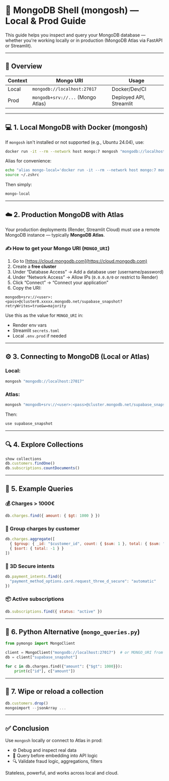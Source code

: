 # 🧪 MongoDB Shell (mongosh) — Local & Prod Guide

This guide helps you inspect and query your MongoDB database — whether you're working locally or in production (MongoDB Atlas via FastAPI or Streamlit).

---

## 📍 Overview

| Context | Mongo URI                         | Usage                   |
| ------- | --------------------------------- | ----------------------- |
| Local   | `mongodb://localhost:27017`       | Docker/Dev/CI           |
| Prod    | `mongodb+srv://...` (Mongo Atlas) | Deployed API, Streamlit |

---

## 💻 1. Local MongoDB with Docker (mongosh)

If `mongosh` isn't installed or not supported (e.g., Ubuntu 24.04), use:

```bash
docker run -it --rm --network host mongo:7 mongosh "mongodb://localhost:27017"
```

Alias for convenience:

```bash
echo "alias mongo-local='docker run -it --rm --network host mongo:7 mongosh \"mongodb://localhost:27017\"'" >> ~/.zshrc
source ~/.zshrc
```

Then simply:

```bash
mongo-local
```

---

## ☁️ 2. Production MongoDB with Atlas

Your production deployments (Render, Streamlit Cloud) must use a remote MongoDB instance — typically **MongoDB Atlas**.

### ✍️ How to get your Mongo URI (`MONGO_URI`)

1. Go to [https://cloud.mongodb.com](https://cloud.mongodb.com)
2. Create a **free cluster**
3. Under “Database Access” → Add a database user (username/password)
4. Under “Network Access” → Allow IPs (`0.0.0.0/0` or restrict to Render)
5. Click “Connect” → “Connect your application”
6. Copy the URI:

```
mongodb+srv://<user>:<pass>@cluster0.xxxxx.mongodb.net/supabase_snapshot?retryWrites=true&w=majority
```

Use this as the value for `MONGO_URI` in:

* Render env vars
* Streamlit `secrets.toml`
* Local `.env.prod` if needed

---

## ⚙️ 3. Connecting to MongoDB (Local or Atlas)

### Local:

```bash
mongosh "mongodb://localhost:27017"
```

### Atlas:

```bash
mongosh "mongodb+srv://<user>:<pass>@cluster.mongodb.net/supabase_snapshot"
```

Then:

```js
use supabase_snapshot
```

---

## 🔍 4. Explore Collections

```js
show collections
db.customers.findOne()
db.subscriptions.countDocuments()
```

---

## 🧠 5. Example Queries

### 💰 Charges > 1000€

```js
db.charges.find({ amount: { $gt: 1000 } })
```

### 🧮 Group charges by customer

```js
db.charges.aggregate([
  { $group: { _id: "$customer_id", count: { $sum: 1 }, total: { $sum: "$amount" } } },
  { $sort: { total: -1 } }
])
```

### 🔐 3D Secure intents

```js
db.payment_intents.find({
  "payment_method_options.card.request_three_d_secure": "automatic"
})
```

### 📦 Active subscriptions

```js
db.subscriptions.find({ status: "active" })
```

---

## 🐍 6. Python Alternative (`mongo_queries.py`)

```python
from pymongo import MongoClient

client = MongoClient("mongodb://localhost:27017")  # or MONGO_URI from Atlas
db = client["supabase_snapshot"]

for c in db.charges.find({"amount": {"$gt": 1000}}):
    print(c["id"], c["amount"])
```

---

## 🧼 7. Wipe or reload a collection

```js
db.customers.drop()
mongoimport --jsonArray ...
```

---

## ✅ Conclusion

Use `mongosh` locally or connect to Atlas in prod:

* ⚙️ Debug and inspect real data
* 🔁 Query before embedding into API logic
* 🔍 Validate fraud logic, aggregations, filters

Stateless, powerful, and works across local and cloud.